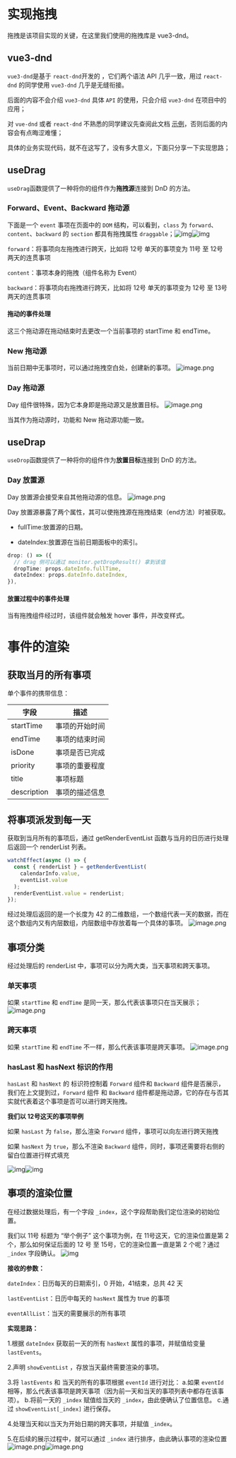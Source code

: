 # 实现拖拽

拖拽是该项目实现的关键，在这里我们使用的拖拽库是  vue3-dnd。

## vue3-dnd

`vue3-dnd`是基于 `react-dnd`开发的 ，它们两个语法 API 几乎一致，用过 `react-dnd` 的同学使用 `vue3-dnd` 几乎是无缝衔接。

后面的内容不会介绍 `vue3-dnd` 具体 `API` 的使用，只会介绍 `vue3-dnd` 在项目中的应用；

对 `vue-dnd` 或者 `react-dnd` 不熟悉的同学建议先查阅此文档 [示例](https://hcg1023.github.io/vue3-dnd/example/)，否则后面的内容会有点晦涩难懂；

具体的业务实现代码，就不在这写了，没有多大意义，下面只分享一下实现思路；

## useDrag

`useDrag`函数提供了一种将你的组件作为**拖拽源**连接到 DnD 的方法。



### **Forward、Event、Backward 拖动源**

下面是一个 `event` 事项在页面中的 `DOM` 结构，可以看到，`class` 为 `forward`、`content`、`backward` 的 `section` 都具有拖拽属性 `draggable`；![img](https://s2.loli.net/2023/03/15/sRruPxYn27BhIDo.png)![img](https://cdn.nlark.com/yuque/0/2022/png/275583/1666138694209-63ae26c1-a128-4df3-b26c-834fdd03a21b.png)

`forward`：将事项向左拖拽进行跨天，比如将 12号 单天的事项变为 11号 至 12号 两天的连贯事项

`content`：事项本身的拖拽（组件名称为 Event）

`backward`：将事项向右拖拽进行跨天，比如将 12号 单天的事项变为 12号 至 13号 两天的连贯事项

#### **拖动的事件处理**

这三个拖动源在拖动结束时去更改一个当前事项的 startTime 和 endTime。

### New 拖动源

当前日期中无事项时，可以通过拖拽空白处，创建新的事项。
![image.png](https://s2.loli.net/2023/03/15/yRuW3bpq8Y4wjnC.png)

### Day 拖动源

Day 组件很特殊，因为它本身即是拖动源又是放置目标。
![image.png](https://s2.loli.net/2023/03/15/ej4Tfw2oiaktZIY.png)

当其作为拖动源时，功能和 New 拖动源功能一致。

## useDrap

`useDrop`函数提供了一种将你的组件作为**放置目标**连接到 DnD 的方法。

### Day 放置源

Day 放置源会接受来自其他拖动源的信息。
![image.png](https://s2.loli.net/2023/03/15/57Ve3qxgoYMWlfh.png)

Day 放置源暴露了两个属性，其可以使拖拽源在拖拽结束（end方法）时被获取。

- fullTime:放置源的日期。

- dateIndex:放置源在当前日期面板中的索引。

```ts
drop: () => ({
  // drag 侧可以通过 monitor.getDropResult() 拿到该值
  dropTime: props.dateInfo.fullTime,
  dateIndex: props.dateInfo.dateIndex,
}),
```

#### 放置过程中的事件处理

当有拖拽组件经过时，该组件就会触发 hover 事件，并改变样式。

# 事件的渲染

## 获取当月的所有事项

单个事件的携带信息：

| 字段        | 描述           |
| ----------- | -------------- |
| startTime   | 事项的开始时间 |
| endTime     | 事项的结束时间 |
| isDone      | 事项是否已完成 |
| priority    | 事项的重要程度 |
| title       | 事项标题       |
| description | 事项的描述信息 |

## 将事项派发到每一天

获取到当月所有的事项后，通过 getRenderEventList 函数与当月的日历进行处理后返回一个 renderList 列表。

```ts
watchEffect(async () => {
  const { renderList } = getRenderEventList(
    calendarInfo.value,
    eventList.value
  );
  renderEventList.value = renderList;
});
```

经过处理后返回的是一个长度为 42 的二维数组，一个数组代表一天的数据，而在这个数组内又有内层数组，内层数组中存放着每一个具体的事项。
![image.png](https://s2.loli.net/2023/03/15/qJrCDH8j5vlRnE4.png)

## 事项分类

经过处理后的 renderList 中，事项可以分为两大类，当天事项和跨天事项。

### 单天事项

如果 `startTime` 和 `endTime` 是同一天，那么代表该事项只在当天展示；
![image.png](https://s2.loli.net/2023/03/15/H7UyFsbTQX9fI1w.png)

### 跨天事项

如果 `startTime` 和 `endTime` 不一样，那么代表该事项是跨天事项。
![image.png](https://cdn.nlark.com/yuque/0/2022/png/275583/1666160389686-3dc0fdfc-103f-45a8-9773-3ae259288571.png)

### hasLast 和 hasNext 标识的作用

`hasLast` 和 `hasNext` 的 标识符控制着 `Forward` 组件和 `Backward` 组件是否展示，我们在上文提到过，`Forward` 组件 和 `Backward` 组件都是拖动源，它的存在与否其实就代表着这个事项是否可以进行跨天拖拽。

**我们以 12号这天的事项举例**

如果 `hasLast` 为 `false`，那么渲染 `Forward` 组件，事项可以向左进行跨天拖拽

如果 `hasNext` 为 `true`，那么不渲染 `Backward` 组件，同时，事项还需要将右侧的留白位置进行样式填充

![img](https://s2.loli.net/2023/03/15/Kvd8imjQxrRF5h2.png)![img](https://s2.loli.net/2023/03/15/vzZMfxomIkgX9CJ.png)

## 事项的渲染位置

在经过数据处理后，有一个字段 `_index`，这个字段帮助我们定位渲染的初始位置。

我们以 11号 标题为 “举个例子” 这个事项为例，在 11号这天，它的渲染位置是第 2 个，那么如何保证后面的 12 号 至 15号，它的渲染位置一直是第 2 个呢？通过 `_index` 字段确认。
![img](https://s2.loli.net/2023/03/15/qBLM6cQDb7eNyr9.png)

**接收的参数：**

`dateIndex`：日历每天的日期索引，0 开始，41结束，总共 42 天

`lastEventList`：日历中每天的 `hasNext` 属性为 true 的事项

`eventAllList`：当天的需要展示的所有事项

**实现思路：**

1.根据 `dateIndex` 获取前一天的所有 `hasNext` 属性的事项，并赋值给变量 `lastEvents`。

2.声明 `showEventList` ，存放当天最终需要渲染的事项。

3.将 `lastEvents` 和 当天的所有的事项根据 `eventId` 进行对比：
	a.如果 `eventId` 相等，那么代表该事项是跨天事项（因为前一天和当天的事项列表中都存在该事项）。
	b.将前一天的 `_index` 赋值给当天的 `_index`，由此便确认了位置信息。
	c.通过 `showEventList[_index]` 进行保存。

4.处理当天和以当天为开始日期的跨天事项，并赋值 `_index`。

5.在后续的展示过程中，就可以通过 `_index` 进行排序，由此确认事项的渲染位置
![image.png](https://s2.loli.net/2023/03/15/ulqKUBxFIOC9bJr.png)![image.png](https://s2.loli.net/2023/03/15/ui5WfcbgX1tY8eM.png)
